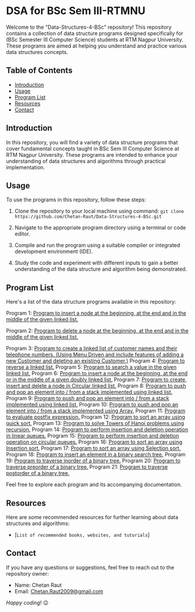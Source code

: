 # DSA for BSc Sem III-RTMNU

Welcome to the "Data-Structures-4-BSc" repository! This repository contains a collection of data structure programs designed specifically for (BSc Semester III Computer Science) students at RTM Nagpur University. These programs are aimed at helping you understand and practice various data structures concepts.

## Table of Contents

- [Introduction](#introduction)
- [Usage](#usage)
- [Program List](#program-list)
- [Resources](#resources)
- [Contact](#contact)

## Introduction

In this repository, you will find a variety of data structure programs that cover fundamental concepts taught in BSc Sem III Computer Science at RTM Nagpur University. These programs are intended to enhance your understanding of data structures and algorithms through practical implementation.

## Usage

To use the programs in this repository, follow these steps:

1. Clone the repository to your local machine using command:
   ```git clone https://github.com/Chetan-Raut/Data-Structures-4-BSc.git```
 
3. Navigate to the appropriate program directory using a terminal or code editor.

4. Compile and run the program using a suitable compiler or integrated development environment (IDE).

5. Study the code and experiment with different inputs to gain a better understanding of the data structure and algorithm being demonstrated.

## Program List

Here's a list of the data structure programs available in this repository:

Program 1: [Program to insert a node at the beginning, at the end and in the middle of the given 
linked list.](link_to_program_1)

Program 2: [Program to delete a node at the beginning, at the end and in the middle of the given 
linked list.](link_to_program_2)

Program 3: [Program to create a linked list of customer names and their telephone numbers. (Using
Menu Driven and include features of adding a new Customer and deleting an existing 
Customer.)](link_to_program_2) 
Program 4: [Program to reverse a linked list.](link_to_program_2) 
Program 5: [Program to search a value in the given linked list.](link_to_program_2) 
Program 6: [Program to insert a node at the beginning, at the end or in the middle of a given doubly 
linked list.](link_to_program_2) 
Program 7: [Program to create, insert and delete a node in Circular linked list.](link_to_program_2)
Program 8: [Program to push and pop an element into / from a stack implemented using linked list.](link_to_program_2) 
Program 9: [Program to push and pop an element into / from a stack implemented using linked list.](link_to_program_2)
Program 10: [Program to push and pop an element into / from a stack implemented using Array.](link_to_program_2) 
Program 11: [Program to evaluate postfix expression.](link_to_program_2) 
Program 12: [Program to sort an array using quick sort.](link_to_program_2)
Program 13: [Program to solve Towers of Hanoi problems using recursion.](link_to_program_2) 
Program 14: [Program to perform insertion and deletion operation in linear queues.](link_to_program_2) 
Program 15: [Program to perform insertion and deletion operation on circular queues.](link_to_program_2)
Program 16: [Program to sort an array using Insertion sort.](link_to_program_2)
Program 17: [Program to sort an array using Selection sort.](link_to_program_2) 
Program 18: [Program to insert an element in a binary search tree.](link_to_program_2) 
Program 19: [Program to traverse inorder of a binary tree.](link_to_program_2) 
Program 20: [Program to traverse preorder of a binary tree.](link_to_program_2) 
Program 21: [Program to traverse postorder of a binary tree.](link_to_program_2)  

Feel free to explore each program and its accompanying documentation.

## Resources

Here are some recommended resources for further learning about data structures and algorithms:

- [```List of recommended books, websites, and tutorials```] 

## Contact

If you have any questions or suggestions, feel free to reach out to the repository owner:

- Name: Chetan Raut
- Email: Chetan.Raut2009@gmail.com

_Happy coding_! 😉
